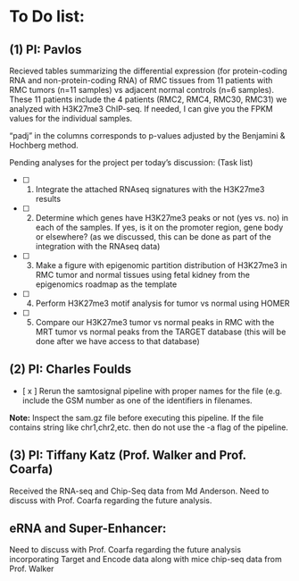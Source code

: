 
# To Do list:

## (1) PI: Pavlos

Recieved tables summarizing the differential expression (for protein-coding RNA and non-protein-coding RNA) of RMC tissues from 11 patients with RMC tumors (n=11 samples) vs adjacent normal controls (n=6 samples). These 11 patients include the 4 patients (RMC2, RMC4, RMC30, RMC31) we analyzed with H3K27me3 ChIP-seq. If needed, I can give you the FPKM values for the individual samples.

“padj” in the columns corresponds to p-values adjusted by the Benjamini & Hochberg method. 

Pending analyses for the project per today’s discussion: (Task list)
   - [ ] 1) Integrate the attached RNAseq signatures with the H3K27me3 results
   - [ ] 2) Determine which genes have H3K27me3 peaks or not (yes vs. no) in each of the samples. If yes, is it on the promoter    region,   gene body or elsewhere? (as we discussed, this can be done as part of the integration with the RNAseq data) 
   - [ ] 3) Make a figure with epigenomic partition distribution of H3K27me3 in RMC tumor and normal tissues using fetal kidney from the epigenomics roadmap as the template
   - [ ] 4) Perform H3K27me3 motif analysis for tumor vs normal using HOMER
   - [ ] 5) Compare our H3K27me3 tumor vs normal peaks in RMC with the MRT tumor vs normal peaks from the TARGET database (this will be done after we have access to that database)


## (2) PI: Charles Foulds
   - [ x ] Rerun the samtosignal pipeline with proper names for the file (e.g. include the GSM number as one of the identifiers in filenames. 

**Note:** Inspect the sam.gz file before executing this pipeline. If the file contains string like chr1,chr2,etc. then do not use the -a flag of the pipeline.
    
 ## (3) PI: Tiffany Katz (Prof. Walker and Prof. Coarfa)
 Received the RNA-seq and Chip-Seq data from Md Anderson. Need to discuss with Prof. Coarfa regarding the future analysis.
 
 ## eRNA and Super-Enhancer:
 Need to discuss with Prof. Coarfa regarding the future analysis incorporating Target and Encode data along with mice chip-seq data from Prof. Walker
